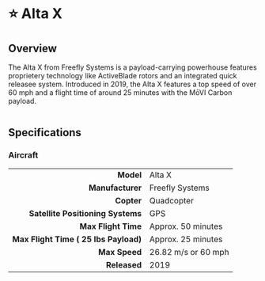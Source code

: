 # ⭐ Alta X

## Overview

The Alta X from Freefly Systems is a payload-carrying powerhouse features proprietery technology like ActiveBlade rotors and an integrated quick releasee system.  Introduced in 2019, the Alta X features a top speed of over 60 mph and a flight time of around 25 minutes with the MōVI Carbon payload.

<figure><img src="../../.gitbook/assets/image (103).png" alt=""><figcaption></figcaption></figure>

## Specifications

### Aircraft

|                                       |                     |
| ------------------------------------: | ------------------- |
|                             **Model** | Alta X              |
|                      **Manufacturer** | Freefly Systems     |
|                            **Copter** | Quadcopter          |
|     **Satellite Positioning Systems** | GPS                 |
|                   **Max Flight Time** | Approx. 50 minutes  |
| **Max Flight Time ( 25 lbs Payload)** | Approx. 25 minutes  |
|                         **Max Speed** | 26.82 m/s or 60 mph |
|                          **Released** | 2019                |
